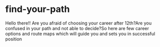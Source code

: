 # find-your-path
Hello there!! Are you afraid of choosing your career after 12th?Are you confused in your path and not able to decide?So here are few career options and route maps which will guide you and sets you in successful position
